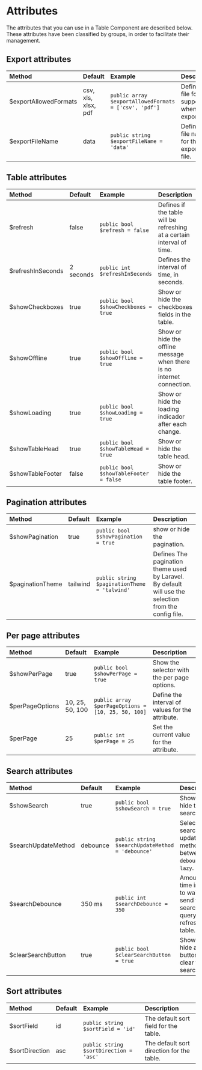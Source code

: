 # Attributes

The attributes that you can use in a Table Component are described below. These attributes have been classified by groups, in order to facilitate their management.

## Export attributes

| Method | Default | Example | Description |
| :---------- |:------------ |:------------| :-----------| 
| $exportAllowedFormats | csv, xls, xlsx, pdf | `public array $exportAllowedFormats = ['csv', 'pdf']`| Defines the file formats supported when exporting. |
| $exportFileName | data | `public string $exportFileName = 'data'`| Defines the file name for the exported file. |

## Table attributes

| Method | Default | Example | Description |
| :---------- |:------------ |:------------| :-----------| 
| $refresh | false | `public bool $refresh = false`| Defines if the table will be refreshing at a certain interval of time. |
| $refreshInSeconds | 2 seconds | `public int $refreshInSeconds`| Defines the interval of time, in seconds. |
| $showCheckboxes | true | `public bool $showCheckboxes = true`| Show or hide the checkboxes fields in the table. |
| $showOffline | true | `public bool $showOffline = true`| Show or hide the offline message when there is no internet connection. |
| $showLoading | true | `public bool $showLoading = true`| Show or hide the loading indicador after each change. |
| $showTableHead | true | `public bool $showTableHead = true`| Show or hide the table head. |
| $showTableFooter | false | `public bool $showTableFooter = false`| Show or hide the table footer. |

## Pagination attributes

| Method | Default | Example | Description |
| :---------- |:------------ |:------------| :-----------| 
| $showPagination | true | `public bool $showPagination = true`| show or hide the pagination. |
| $paginationTheme | tailwind | `public string $paginationTheme = 'talwind'`| Defines The pagination theme used by Laravel. By default will use the selection from the config file. |

## Per page attributes

| Method | Default | Example | Description |
| :---------- |:------------ |:------------| :-----------| 
| $showPerPage | true | `public bool $showPerPage = true`| Show the selector with the per page options. |
| $perPageOptions | 10, 25, 50, 100 | `public array $perPageOptions = [10, 25, 50, 100]` | Define the interval of values for the attribute. |
| $perPage | 25 | `public int $perPage = 25`| Set the current value for the attribute. |

## Search attributes

| Method | Default | Example | Description |
| :---------- |:------------ |:------------| :-----------| 
| $showSearch | true | `public bool $showSearch = true`| Show or hide the search box. |
| $searchUpdateMethod | debounce | `public string $searchUpdateMethod = 'debounce'`| Select the search update method between: `debounce` or `lazy`. |
| $searchDebounce | 350 ms | `public int $searchDebounce = 350` | Amount of time in ms to wait to send the search query and refresh the table. |
| $clearSearchButton | true | `public bool $clearSearchButton = true`| Show or hide a button to clear the search box. |

## Sort attributes

| Method | Default | Example | Description |
| :---------- |:------------ |:------------| :-----------| 
| $sortField | id | `public string $sortField = 'id'`| The default sort field for the table. |
| $sortDirection | asc | `public string $sortDirection = 'asc'`| The default sort direction for the table. |
